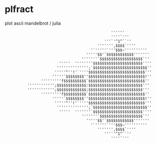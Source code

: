 # plfract
plot ascii mandelbrot / julia

                                                   ''''''                      
                                                   ''''`'''                     
                                                '''`'^1^``''                    
                                             ''''''',$$$$`''''                  
                                          '`'''''`'''$$$~''''''''''             
                                        '''''$$'`$$$$$$$$$$$$'''''''            
                                      '''''''`$$$$$$$$$$$$$$$$$$$`''            
                            '''''  '''''''`$$$$$$$$$$$$$$$$$$$$$$''''           
                           '''''''''''''';`$$$$$$$$$$$$$$$$$$$$$$$$''           
                          '''''^''!'`''''$$$$$$$$$$$$$$$$$$$$$$$$$'''           
                         '''''`$$$$$$$$''$$$$$$$$$$$$$$$$$$$$$$$$$!''           
                    '''''''''f$$$$$$$$$$`$$$$$$$$$$$$$$$$$$$$$$$$$''            
              '''''''''''';$$$$$$$$$$$$$:$$$$$$$$$$$$$$$$$$$$$$$$'''            
              '''''''''''';$$$$$$$$$$$$$:$$$$$$$$$$$$$$$$$$$$$$$$'''            
                    '''''''''f$$$$$$$$$$`$$$$$$$$$$$$$$$$$$$$$$$$$''            
                         '''''`$$$$$$$$''$$$$$$$$$$$$$$$$$$$$$$$$$!''           
                          '''''^''!'`''''$$$$$$$$$$$$$$$$$$$$$$$$$'''           
                           '''''''''''''';`$$$$$$$$$$$$$$$$$$$$$$$$''           
                            '''''  '''''''`$$$$$$$$$$$$$$$$$$$$$$''''           
                                      '''''''`$$$$$$$$$$$$$$$$$$$`''            
                                        '''''$$'`$$$$$$$$$$$$'''''''            
                                          '`'''''`'''$$$~''''''''''             
                                             ''''''',$$$$`''''                  
                                                '''`'^1^``''                    
                                                   ''''`'''                     
